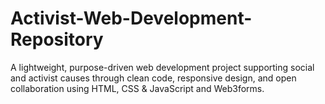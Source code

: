 # Activist-Web-Development-Repository
A lightweight, purpose-driven web development project supporting social and activist causes through clean code, responsive design, and open collaboration using HTML, CSS & JavaScript and Web3forms.
